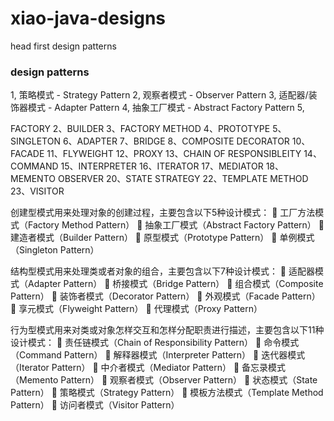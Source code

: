 # xiao-java-designs
head first design patterns

### design patterns 
1, 策略模式 - Strategy Pattern
2, 观察者模式 - Observer Pattern
3, 适配器/装饰器模式 - Adapter Pattern
4, 抽象工厂模式 - Abstract Factory Pattern
5, 

FACTORY
2、BUILDER
3、FACTORY METHOD
4、PROTOTYPE
5、SINGLETON
6、ADAPTER
7、BRIDGE
8、COMPOSITE
DECORATOR
10、FACADE
11、FLYWEIGHT
12、PROXY
13、CHAIN OF RESPONSIBLEITY
14、COMMAND
15、INTERPRETER
16、ITERATOR
17、MEDIATOR
18、MEMENTO
OBSERVER
20、STATE
STRATEGY
22、TEMPLATE METHOD
23、VISITOR

创建型模式用来处理对象的创建过程，主要包含以下5种设计模式：
 工厂方法模式（Factory Method Pattern）
 抽象工厂模式（Abstract Factory Pattern）
 建造者模式（Builder Pattern）
 原型模式（Prototype Pattern）
 单例模式（Singleton Pattern）

结构型模式用来处理类或者对象的组合，主要包含以下7种设计模式：
 适配器模式（Adapter Pattern）
 桥接模式（Bridge Pattern）
 组合模式（Composite Pattern）
 装饰者模式（Decorator Pattern）
 外观模式（Facade Pattern）
 享元模式（Flyweight Pattern）
 代理模式（Proxy Pattern）

行为型模式用来对类或对象怎样交互和怎样分配职责进行描述，主要包含以下11种设计模式：
 责任链模式（Chain of Responsibility Pattern）
 命令模式（Command Pattern）
 解释器模式（Interpreter Pattern）
 迭代器模式（Iterator Pattern）
 中介者模式（Mediator Pattern）
 备忘录模式（Memento Pattern）
 观察者模式（Observer Pattern）
 状态模式（State Pattern）
 策略模式（Strategy Pattern）
 模板方法模式（Template Method Pattern）
 访问者模式（Visitor Pattern）
